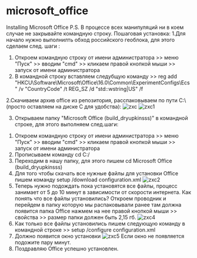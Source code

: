 # microsoft_office
Installing Microsoft Office
P.S. В процессе всех манипуляций ни в коем случае не закрывайте командную строку.
Пошаговая установка:
1.Для начало нужно выполнилть обход российского геоблока, для этого сделаем след. шаги :
  1) Откроем командную строку от имени администратора >> меню "Пуск" >> вводим "cmd" >> кликаем правой кнопкой мыши >> запуск от имени администратора
  2) В командной строку вставляем следубщую команду >> reg add "HKCU\Software\Microsoft\Office\16.0\Common\ExperimentConfigs\Ecs" /v "CountryCode" /t REG_SZ /d   "std::wstring|US" /f

2.Скачиваем архив office из репозитория, расспаковываем по пути C:\ (просто оставляем на диске C для удобства):
![zxc](https://github.com/dryupkinsss/microsoft_office/assets/116013737/a5b552a3-a966-4e20-9232-5e3335ad4dad)
![zxc1](https://github.com/dryupkinsss/microsoft_office/assets/116013737/464405c1-b208-4705-8fdc-3f530d3ca837)

3. Открываем папку "Microsoft Office (build_dryupkinsss)" в командной строке, для этого выполняем след.шаги:
  1) Откроем командную строку от имени администратора >> меню "Пуск" >> вводим "cmd" >> кликаем правой кнопкой мыши >> запуск от имени администратора
  2) Прописываем команду cd C:/
  3) Переходим в нашу папку, для этого пишем cd Microsoft Office (build_dryupkinsss)
  4) Для того чтобы скачать все нужные файлы для установки Office пишем команду setup /download configuration.xml
  ![zxc2](https://github.com/dryupkinsss/microsoft_office/assets/116013737/06f3e581-4775-48c4-9f35-79da57d308c2)
  6) Теперь нужно подождать пока установятся все файлы, процесс занимает от 5 до 10 минут в зависимости от скорости интернета. Как понять что все файлы установились? Откроем проводник и перейдем в папку которую мы распаковывали ранее там должна появится папка Office нажмем на нее правой кнопкой мыши >> свойства >> размер папки должен быть 2,15 гб. ![zxc4](https://github.com/dryupkinsss/microsoft_office/assets/116013737/c3e402fb-b444-4c54-a1ee-9e2adc544657)
  7) Как только все файлы установились пишем следующую команду в командной строке >> setup /configure configuration.xml
  8) Должно появится окно установки ![zxc5](https://github.com/dryupkinsss/microsoft_office/assets/116013737/546d6114-6477-435e-ad92-9ed2671565b8)
  Если окно не появляется подожите пару минут.
  9) Поздравляю Office успешно установлен.

